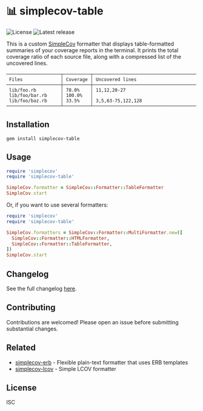 # 📊 simplecov-table

![License](https://badgen.net/github/license/cheap-glitch/simplecov-table?color=green)
![Latest release](https://badgen.net/github/release/cheap-glitch/simplecov-table?color=green)

This   is   a  custom   [SimpleCov](https://github.com/simplecov-ruby/simplecov)
formatter that  displays table-formatted summaries  of your coverage  reports in
the terminal. It prints the total coverage ratio of each source file, along with
a compressed list of the uncovered lines.

```text
────────────────────┬──────────┬──────────────────────────────────────
 Files              │ Coverage │ Uncovered lines
────────────────────┼──────────┼──────────────────────────────────────
 lib/foo.rb         │ 78.0%    │ 11,12,20-27
 lib/foo/bar.rb     │ 100.0%   │
 lib/foo/baz.rb     │ 33.5%    │ 3,5,63-75,122,128
────────────────────┴──────────┴──────────────────────────────────────
```

## Installation

```shell
gem install simplecov-table
```

## Usage

```ruby
require 'simplecov'
require 'simplecov-table'

SimpleCov.formatter = SimpleCov::Formatter::TableFormatter
SimpleCov.start
```

Or, if you want to use several formatters:

```ruby
require 'simplecov'
require 'simplecov-table'

SimpleCov.formatters = SimpleCov::Formatter::MultiFormatter.new([
  SimpleCov::Formatter::HTMLFormatter,
  SimpleCov::Formatter::TableFormatter,
])
SimpleCov.start
```

## Changelog

See the full changelog [here](https://github.com/cheap-glitch/simplecov-table/releases).

## Contributing

Contributions are welcomed! Please open an issue before submitting substantial changes.

## Related

 * [simplecov-erb](https://github.com/kpaulisse/simplecov-erb) - Flexible plain-text formatter that uses ERB templates
 * [simplecov-lcov](https://github.com/fortissimo1997/simplecov-lcov) - Simple LCOV formatter

## License

ISC
